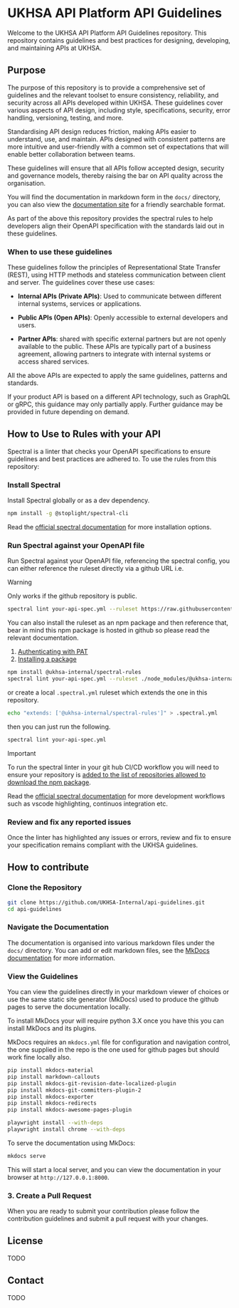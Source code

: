 # UKHSA API Platform API Guidelines

Welcome to the UKHSA API Platform API Guidelines repository. This repository contains guidelines and best practices for designing, developing, and maintaining APIs at UKHSA.

## Purpose

The purpose of this repository is to provide a comprehensive set of guidelines and the relevant toolset to ensure consistency, reliability, and security across all APIs developed within UKHSA. These guidelines cover various aspects of API design, including style, specifications, security, error handling, versioning, testing, and more.

Standardising API design reduces friction, making APIs easier to understand, use, and maintain. APIs designed with consistent patterns are more intuitive and user-friendly with a common set of expectations that will enable better collaboration between teams.

These guidelines will ensure that all APIs follow accepted design, security and governance models, thereby raising the bar on API quality across the organisation.

You will find the documentation in markdown form in the `docs/` directory, you can also view the [documentation site](https://refactored-chainsaw-8qmo7ge.pages.github.io/) for a friendly searchable format.

As part of the above this repository provides the spectral rules to help developers align their OpenAPI specification with the standards laid out in these guidelines.

### When to use these guidelines

These guidelines follow the principles of Representational State Transfer (REST), using HTTP methods and stateless communication between client and server. The guidelines cover these use cases:

- **Internal APIs (Private APIs)**: Used to communicate between different internal systems, services or applications.

- **Public APIs (Open APIs)**: Openly accessible to external developers and users.

- **Partner APIs**: shared with specific external partners but are not openly available to the public. These APIs are typically part of a business agreement, allowing partners to integrate with internal systems or access shared services.

All the above APIs are expected to apply the same guidelines, patterns and standards.

If your product API is based on a different API technology, such as GraphQL or gRPC, this guidance may only partially apply. Further guidance may be provided in future depending on demand.

## How to Use to Rules with your API

Spectral is a linter that checks your OpenAPI specifications to ensure guidelines and best practices are adhered to. To use the rules from this repository:

### Install Spectral

Install Spectral globally or as a dev dependency.

```sh
npm install -g @stoplight/spectral-cli
```

Read the [official spectral documentation](https://docs.stoplight.io/docs/spectral/b8391e051b7d8-installation) for more installation options.

### Run Spectral against your OpenAPI file

Run Spectral against your OpenAPI file, referencing the spectral config, you can either reference the ruleset directly via a github URL i.e.

> [!WARNING]
> Only works if the github repository is public.

``` sh
spectral lint your-api-spec.yml --ruleset https://raw.githubusercontent.com/UKHSA-Internal/api-guidelines/refs/heads/main/.spectral.yaml
```

You can also install the ruleset as an npm package and then reference that, bear in mind this npm package is hosted in github so please read the relevant documentation.

1. [Authenticating with PAT](https://docs.github.com/en/packages/working-with-a-github-packages-registry/working-with-the-npm-registry#authenticating-with-a-personal-access-token)  
2. [Installing a package](https://docs.github.com/en/packages/working-with-a-github-packages-registry/working-with-the-npm-registry#installing-a-package)

``` sh
npm install @ukhsa-internal/spectral-rules
spectral lint your-api-spec.yml --ruleset ./node_modules/@ukhsa-internal/spectral-rules/.spectral.yaml
```

or create a local `.spectral.yml` ruleset which extends the one in this repository.

```bash
echo "extends: ['@ukhsa-internal/spectral-rules']" > .spectral.yml
```

then you can just run the following.

```sh
spectral lint your-api-spec.yml
```

> [!IMPORTANT]
> To run the spectral linter in your git hub CI/CD workflow you will need to ensure your repository is [added to the list of repositories allowed to download the npm package](https://docs.github.com/en/packages/learn-github-packages/configuring-a-packages-access-control-and-visibility#github-actions-access-for-packages-scoped-to-personal-accounts).

Read the [official spectral documentation](https://docs.stoplight.io/docs/spectral/ecaa0fd8a950d-workflows) for more development workflows such as vscode highlighting, continuos integration etc.

### Review and fix any reported issues

Once the linter has highlighted any issues or errors, review and fix to ensure your specification remains compliant with the UKHSA guidelines.

## How to contribute

### Clone the Repository

``` sh
git clone https://github.com/UKHSA-Internal/api-guidelines.git
cd api-guidelines
```

### Navigate the Documentation

The documentation is organised into various markdown files under the `docs/` directory. You can add or edit markdown files, see the [MkDocs documentation](https://www.mkdocs.org/user-guide/writing-your-docs/) for more information.

### View the Guidelines

You can view the guidelines directly in your markdown viewer of choices or use the same static site generator (MkDocs) used to produce the github pages to serve the documentation locally.

To install MkDocs your will require python 3.X once you have this you can install MkDocs and its plugins.

MkDocs requires an `mkdocs.yml` file for configuration and navigation control, the one supplied in the repo is the one used for github pages but should work fine locally also.

``` sh
pip install mkdocs-material
pip install markdown-callouts
pip install mkdocs-git-revision-date-localized-plugin
pip install mkdocs-git-committers-plugin-2
pip install mkdocs-exporter
pip install mkdocs-redirects
pip install mkdocs-awesome-pages-plugin

playwright install --with-deps
playwright install chrome --with-deps
```

To serve the documentation using MkDocs:

``` sh
mkdocs serve
```

This will start a local server, and you can view the documentation in your browser at `http://127.0.0.1:8000`.

### 3. Create a Pull Request

When you are ready to submit your contribution please follow the contribution guidelines and submit a pull request with your changes.

## License

TODO

## Contact

TODO
